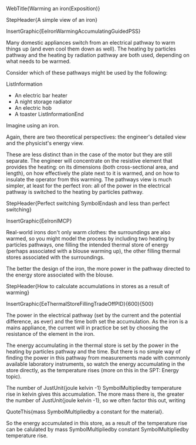 WebTitle{Warming an iron(Exposition)}

StepHeader{A simple view of an iron}

InsertGraphic{EeIronWarmingAccumulatingGuidedPSS}

Many domestic appliances switch from an electrical pathway to warm things up (and even cool them down as well). The heating by particles pathway and the heating by radiation pathway are both used, depending on what needs to be warmed.

Consider which of these pathways might be used by the following:

ListInformation
- An electric bar heater
- A night storage radiator
- An electric hob
- A toaster
ListInformationEnd

Imagine using an iron.

Again, there are two theoretical perspectives: the engineer's detailed view and the physicist's energy view.

These are less distinct than in the case of the motor but they are still separate. The engineer will concentrate on the resistive element that provides the heating: on its dimensions (both cross-sectional area, and length), on how effectively the plate next to it is warmed, and on how to insulate the operator from this warming. The pathways view is much simpler, at least for the perfect iron: all of the power in the electrical pathway is switched to the heating by particles pathway.

StepHeader{Perfect switching SymbolEndash and less than perfect switching}

InsertGraphic{EeIronIMCP}

Real-world irons don't only warm clothes: the surroundings are also warmed, so you might model the process by including two heating by particles pathways, one filling the intended thermal store of energy (perhaps associated with a blouse warming up), the other filling thermal stores associated with the surroundings.

The better the design of the iron, the more power in the pathway directed to the energy store associated with the blouse.

StepHeader{How to calculate accumulations in stores as a result of warming}

InsertGraphic{EeThermalStoreFillingTradeOffPID}{600}{500}

The power in the electrical pathway (set by the current and the potential difference, as ever) and the time both set the accumulation. As the iron is a mains appliance, the current will in practice be set by choosing the resistance of the element in the iron.

The energy accumulating in the thermal store is set by the power in the heating by particles pathway and the time. But there is no simple way of finding the power in this pathway from measurements made with commonly available laboratory instruments, so watch the energy accumulating in the store directly, as the temperature rises (more on this in the SPT: Energy topic).

The number of JustUnit{joule kelvin -1}  SymbolMultipliedby temperature rise in kelvin gives this accumulation. The more mass there is, the greater the number of JustUnit{joule kelvin -1}, so we often factor this out, writing

QuoteThis{mass  SymbolMultipliedby a constant for the material}.

So the energy accumulated in this store, as a result of the temperature rise can be calulated by mass  SymbolMultipliedby constant  SymbolMultipliedby temperature rise.

